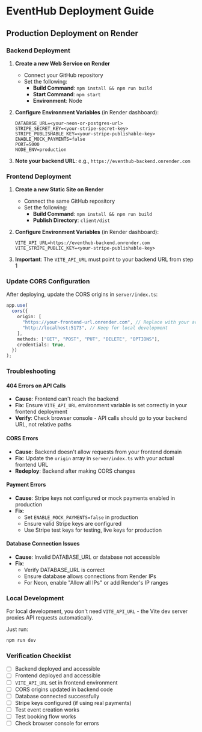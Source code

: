 # EventHub Deployment Guide

## Production Deployment on Render

### Backend Deployment

1. **Create a new Web Service on Render**
   - Connect your GitHub repository
   - Set the following:
     - **Build Command**: `npm install && npm run build`
     - **Start Command**: `npm start`
     - **Environment**: Node

2. **Configure Environment Variables** (in Render dashboard):
   ```
   DATABASE_URL=<your-neon-or-postgres-url>
   STRIPE_SECRET_KEY=<your-stripe-secret-key>
   STRIPE_PUBLISHABLE_KEY=<your-stripe-publishable-key>
   ENABLE_MOCK_PAYMENTS=false
   PORT=5000
   NODE_ENV=production
   ```

3. **Note your backend URL**: e.g., `https://eventhub-backend.onrender.com`

### Frontend Deployment

1. **Create a new Static Site on Render**
   - Connect the same GitHub repository
   - Set the following:
     - **Build Command**: `npm install && npm run build`
     - **Publish Directory**: `client/dist`

2. **Configure Environment Variables** (in Render dashboard):
   ```
   VITE_API_URL=https://eventhub-backend.onrender.com
   VITE_STRIPE_PUBLIC_KEY=<your-stripe-publishable-key>
   ```

3. **Important**: The `VITE_API_URL` must point to your backend URL from step 1

### Update CORS Configuration

After deploying, update the CORS origins in `server/index.ts`:

```typescript
app.use(
  cors({
    origin: [
      "https://your-frontend-url.onrender.com", // Replace with your actual frontend URL
      "http://localhost:5173", // Keep for local development
    ],
    methods: ["GET", "POST", "PUT", "DELETE", "OPTIONS"],
    credentials: true,
  })
);
```

### Troubleshooting

#### 404 Errors on API Calls
- **Cause**: Frontend can't reach the backend
- **Fix**: Ensure `VITE_API_URL` environment variable is set correctly in your frontend deployment
- **Verify**: Check browser console - API calls should go to your backend URL, not relative paths

#### CORS Errors
- **Cause**: Backend doesn't allow requests from your frontend domain
- **Fix**: Update the `origin` array in `server/index.ts` with your actual frontend URL
- **Redeploy**: Backend after making CORS changes

#### Payment Errors
- **Cause**: Stripe keys not configured or mock payments enabled in production
- **Fix**: 
  - Set `ENABLE_MOCK_PAYMENTS=false` in production
  - Ensure valid Stripe keys are configured
  - Use Stripe test keys for testing, live keys for production

#### Database Connection Issues
- **Cause**: Invalid DATABASE_URL or database not accessible
- **Fix**: 
  - Verify DATABASE_URL is correct
  - Ensure database allows connections from Render IPs
  - For Neon, enable "Allow all IPs" or add Render's IP ranges

### Local Development

For local development, you don't need `VITE_API_URL` - the Vite dev server proxies API requests automatically.

Just run:
```bash
npm run dev
```

### Verification Checklist

- [ ] Backend deployed and accessible
- [ ] Frontend deployed and accessible
- [ ] `VITE_API_URL` set in frontend environment
- [ ] CORS origins updated in backend code
- [ ] Database connected successfully
- [ ] Stripe keys configured (if using real payments)
- [ ] Test event creation works
- [ ] Test booking flow works
- [ ] Check browser console for errors

